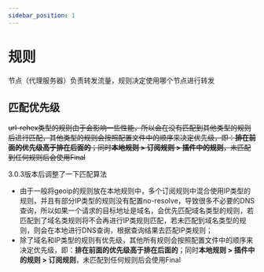 ```yaml
---
sidebar_position: 1
---
```


# 规则

节点（代理服务器）负责转发流量，规则决定使用哪个节点进行转发

## 匹配优先级
~~url-rehex类型的规则由于会影响一些性能，所以会在没有匹配到其他类型的规则后进行匹配，其他类型的规则会按照配置文件中的顺序来决定优先级，即：**排在前面的优先级高于排在后面的**；同时**本地规则 > 订阅规则 > 插件中的规则**，未匹配到任何规则后会使用Final~~

3.0.3版本后调整了一下匹配算法

- 由于一般将geoip的规则放在本地规则中，多个订阅规则中混合使用IP类型的规则，并且有部分IP类型的规则没有配置no-resolve，导致很多不必要的DNS查询，所以如果一个请求的目标地址是域名，会优先匹配域名类型的规则，若匹配到了域名类规则将不会再进行IP类规则匹配，若未匹配到域名类型的规则，则会在本地进行DNS查询，根据查询结果去匹配IP类规则；
- 除了域名和IP类型的规则有优先级，其他所有规则会按照配置文件中的顺序来决定优先级，即：**排在前面的优先级高于排在后面的**；同时**本地规则 > 插件中的规则 > 订阅规则**，未匹配到任何规则后会使用Final
